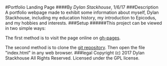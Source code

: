 #Portfolio Landing Page
####By _Dylan Stackhouse_, 1/6/17
###Description
A portfolio webpage made to exhibit some information about myself, Dylan Stackhouse, including my education history, my introduction to Epicodus, and my hobbies and interests.
###Setup
######This project can be viewed in two simple ways:

The first method is to visit the page online on [gh-pages](https://github.io/DylanCStack/portfolio-project).

The second method is to clone the [git repository](https://github.com/DylanCStack/portfolio-project). Then open the file "index.html" in any web browser.
###legal
Copyright (c) 2017 Dylan Stackhouse All Rights Reserved.
Licensed under the GPL license.
